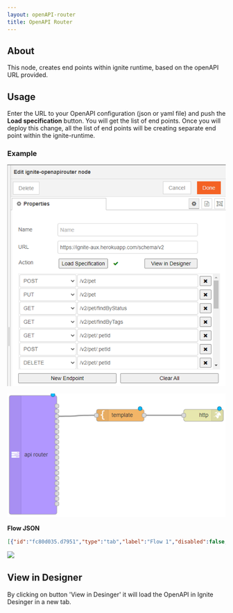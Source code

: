 ```yaml
---
layout: openAPI-router
title: OpenAPI Router
---
```


## About

This node, creates end points within ignite runtime, based on the openAPI URL provided.


## Usage

Enter the URL to your OpenAPI configuration (json or yaml file) and push the <b>Load specification</b> button. You will get the list of end points. Once you will deploy this change, all the list of end points will be creating separate end point within the ignite-runtime.

### Example

![](../assets/openAPI/ignite-openapi-router_example.PNG)

![](../assets/openAPI/ignite-openapi-router_example_Flow.PNG)

<b>Flow JSON</b>
~~~json
[{"id":"fc80d035.d7951","type":"tab","label":"Flow 1","disabled":false,"info":""},{"id":"26a4102e.6d741","type":"ignite-openapirouter","z":"fc80d035.d7951","name":"","docurl":"https://ignite-aux.herokuapp.com/schema/v2","hiddenendpointsdata":"[{\"method\":\"POST\",\"url\":\"/v2/pet\"},{\"method\":\"PUT\",\"url\":\"/v2/pet\"},{\"method\":\"GET\",\"url\":\"/v2/pet/findByStatus\"},{\"method\":\"GET\",\"url\":\"/v2/pet/findByTags\"},{\"method\":\"GET\",\"url\":\"/v2/pet/:petId\"},{\"method\":\"POST\",\"url\":\"/v2/pet/:petId\"},{\"method\":\"DELETE\",\"url\":\"/v2/pet/:petId\"},{\"method\":\"POST\",\"url\":\"/v2/pet/:petId/uploadImage\"},{\"method\":\"GET\",\"url\":\"/v2/store/inventory\"},{\"method\":\"POST\",\"url\":\"/v2/store/order\"},{\"method\":\"GET\",\"url\":\"/v2/store/order/:orderId\"},{\"method\":\"DELETE\",\"url\":\"/v2/store/order/:orderId\"},{\"method\":\"POST\",\"url\":\"/v2/user\"},{\"method\":\"POST\",\"url\":\"/v2/user/createWithArray\"},{\"method\":\"POST\",\"url\":\"/v2/user/createWithList\"},{\"method\":\"GET\",\"url\":\"/v2/user/login\"},{\"method\":\"GET\",\"url\":\"/v2/user/logout\"},{\"method\":\"GET\",\"url\":\"/v2/user/:username\"},{\"method\":\"PUT\",\"url\":\"/v2/user/:username\"},{\"method\":\"DELETE\",\"url\":\"/v2/user/:username\"}]","outputs":20,"x":160,"y":940,"wires":[[],[],["274f875a.f19818"],[],[],[],[],[],[],[],[],[],[],[],[],[],[],[],[],[]]},{"id":"274f875a.f19818","type":"template","z":"fc80d035.d7951","name":"","field":"payload","fieldType":"msg","format":"handlebars","syntax":"mustache","template":"get pet list by status","output":"str","x":380,"y":840,"wires":[["8cfa15fd.210c28"]]},{"id":"8cfa15fd.210c28","type":"http response","z":"fc80d035.d7951","name":"","statusCode":"","headers":{},"x":590,"y":840,"wires":[]}]
~~~

![](../assets/openAPI/ignite-OpenAPI_Router_Usage.gif)

## View in Designer

By clicking on button 'View in Desinger' it will load the OpenAPI in Ignite Desinger in a new tab.